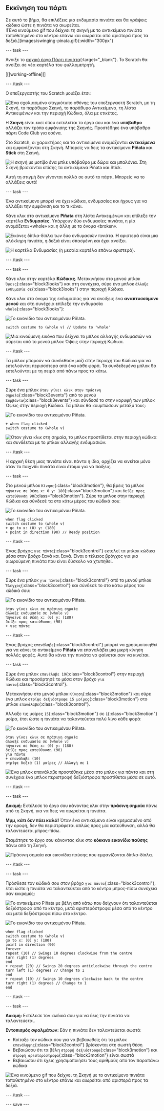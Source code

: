 ## Εκκίνηση του πάρτι

<div style="display: flex; flex-wrap: wrap">
<div style="flex-basis: 200px; flex-grow: 1; margin-right: 15px;">
Σε αυτό το βήμα, θα επιλέξεις μια ενδυμασία πινιάτα και θα γράψεις κώδικα ώστε η πινιάτα να αιωρείται.
</div>
<div>
![Ένα κινούμενο gif που δείχνει τη σκηνή με το αντικείμενο πινιάτα τοποθετημένο στο κέντρο επάνω και αιωρείται από αριστερά προς τα δεξιά.](images/swinging-pinata.gif){:width="300px"}
</div>
</div>

--- task ---

Άνοιξε το [αρχικό έργο Πάρτι πινιάτα](https://scratch.mit.edu/projects/653082997/editor){:target="_blank"}. Το Scratch θα ανοίξει σε νέα καρτέλα του φυλλομετρητή.

[[[working-offline]]]

--- /task ---

Ο επεξεργαστής του Scratch μοιάζει έτσι:

![Ένα σχολιασμένο στιγμιότυπο οθόνης του επεξεργαστή Scratch, με τη Σκηνή, το παράθυρο Σκηνή, το παράθυρο Αντικείμενα, τη λίστα Αντικειμένων και την περιοχή Κώδικα, όλα με ετικέτες.](images/scratch-interface.png)

Η **Σκηνή** είναι εκεί όπου εκτελείται το έργο σου και ένα **υπόβαθρο** αλλάζει τον τρόπο εμφάνισης της Σκηνής. Προστέθηκε ένα υπόβαθρο πάρτι Code Club για εσένα.

Στο Scratch, οι χαρακτήρες και τα αντικείμενα ονομάζονται **αντικείμενα** και εμφανίζονται στη Σκηνή. Μπορείς να δεις τα αντικείμενα **Piñata** και **Stick** στη Σκηνή.

![Η σκηνή με μοτίβο ένα μπλε υπόβαθρο με δώρα και μπαλόνια. Στη Σκηνή βρίσκονται επίσης τα αντικείμενα Piñata και Stick.](images/backdrop-and-sprites.png)

Αυτή τη στιγμή δεν γίνονται πολλά σε αυτό το πάρτι. Μπορείς να το αλλάξεις αυτό!

--- task ---

Ένα αντικείμενο μπορεί να έχει κώδικα, ενδυμασίες και ήχους για να αλλάξει την εμφάνιση και το τι κάνει.

Κάνε κλικ στο αντικείμενο **Piñata** στη λίστα Αντικειμένων και επίλεξε την καρτέλα **Ενδυμασίες**. Υπάρχουν δύο ενδυμασίες πινιάτα, η μία ονομάζεται «whole» και η άλλη με το όνομα «broken».

![Εικόνες δίπλα-δίπλα των δύο ενδυμασιών πινιάτα. Η αριστερά είναι μια ολόκληρη πινιάτα, η δεξιά είναι σπασμένη και έχει ανοίξει.](images/pinata-costumes.png)

![Η καρτέλα Ενδυμασίες (η μεσαία καρτέλα επάνω αριστερά).](images/costumes-tab.png)

--- /task ---

--- task ---

Κάνε κλικ στην καρτέλα **Κώδικας**. Μετακινήσου στο μενού μπλοκ `Όψεις`{:class="block3looks"} και στη συνέχεια, σύρε ένα μπλοκ `άλλαξε ενδυμασία σε`{:class="block3looks"} στην περιοχή Κώδικα.

Κάνε κλικ στο όνομα της ενδυμασίας για να ανοίξεις ένα **αναπτυσσόμενο μενού** και στη συνέχεια επίλεξε την ενδυμασία `whole`{:class="block3looks"}:

![Το εικονίδιο του αντικειμένου Piñata.](images/pinata-sprite.png)

```blocks3
switch costume to (whole v) // Update to 'whole'
```

![Μια κινούμενη εικόνα που δείχνει το μπλοκ αλλαγής ενδυμασιών να σύρεται από το μενού μπλοκ Όψεις στην περιοχή Κώδικα.](images/switch-costume.gif)

--- /task ---

Τα μπλοκ μπορούν να συνδεθούν μαζί στην περιοχή του Κώδικα για να εκτελούνται περισσότερα από ένα κάθε φορά. Τα συνδεδεμένα μπλοκ θα εκτελούνται με τη σειρά από πάνω προς τα κάτω.

--- task ---

Σύρε ένα μπλοκ `όταν γίνει κλικ στην πράσινη σημαία`{:class="block3events"} από το μενού `Συμβάντα`{:class="block3events"} και σύνδεσέ το στην κορυφή των μπλοκ Όψεις στην περιοχή Κώδικα. Τα μπλοκ θα κουμπώσουν μεταξύ τους:

![Το εικονίδιο του αντικειμένου Piñata.](images/pinata-sprite.png)

```blocks3
+ when flag clicked
switch costume to (whole v)
```
![Όταν γίνει κλικ στη σημαία, το μπλοκ προστίθεται στην περιοχή κώδικα και συνδέεται με το μπλοκ αλλαγής ενδυμασιών.](images/add-flag-clicked.gif)

--- /task ---

Η αρχική θέση μιας πινιάτα είναι πάντα η ίδια, αρχίζει να κινείται μόνο όταν το παιχνίδι πινιάτα είναι έτοιμο για να παίξεις.

--- task ---

Στο μενού μπλοκ `Κίνηση`{:class="block3motion"}, θα βρεις τα μπλοκ `πήγαινε σε θέση x: 0 y: 180`{:class="block3motion"} και `δείξε προς κατεύθυνση 90`{:class="block3motion"}. Σύρε τα μπλοκ στην περιοχή Κώδικα και σύνδεσέ τα στο κάτω μέρος του κώδικά σου:

![Το εικονίδιο του αντικειμένου Piñata.](images/pinata-sprite.png)

```blocks3
when flag clicked
switch costume to (whole v)
+ go to x: (0) y: (180)
+ point in direction (90) // Ready position
```

--- /task ---

Ένας βρόχος `για πάντα`{:class="block3control"} εκτελεί τα μπλοκ κώδικα μέσα στον βρόχο ξανά και ξανά. Είναι ο τέλειος βρόγχος για μια αιωρούμενη πινιάτα που είναι δύσκολο να χτυπηθεί.

--- task ---

Σύρε ένα μπλοκ `για πάντα`{:class="block3control"} από το μενού μπλοκ `Έλεγχος`{:class="block3control"} και σύνδεσέ το στο κάτω μέρος του κώδικά σου:

![Το εικονίδιο του αντικειμένου Piñata.](images/pinata-sprite.png)

```blocks3
όταν γίνει κλικ σε πράσινη σημαία
άλλαξε ενδυμασία σε (whole v)
πήγαινε σε θέση x: (0) y: (180)
δείξε προς κατεύθυνση (90)
+ για πάντα
```

--- /task ---

Ένας βρόχος `επανάλαβε`{:class="block3control"} μπορεί να χρησιμοποιηθεί για να κάνει το αντικείμενο **Piñata** να επαναλάβει μια μικρή κίνηση πολλές φορές. Αυτό θα κάνει την πινιάτα να φαίνεται σαν να κινείται.

--- task ---

Σύρε ένα μπλοκ `επανέλαβε 10`{:class="block3control"} στην περιοχή Κώδικα και προσάρτησέ το μέσα στον βρόχο `για πάντα`{:class="block3control"}.

Μετακινήσου στο μενού μπλοκ `Κίνηση`{:class="block3motion"} και σύρε ένα μπλοκ `στρίψε δεξιόστροφα 15 μοίρες`{:class="block3motion"} στο μπλοκ `επανάλαβε`{:class="block3control"}.

Άλλαξε τις μοίρες `15`{:class="block3motion"} σε `1`{:class="block3motion"} μοίρα, έτσι ώστε η πινιάτα να ταλαντεύεται πολύ λίγο κάθε φορά:

![Το εικονίδιο του αντικειμένου Piñata.](images/pinata-sprite.png)

```blocks3
όταν γίνει κλικ σε πράσινη σημαία
άλλαξε ενδυμασία σε (whole v)
πήγαινε σε θέση x: (0) y: (180)
δείξε προς κατεύθυνση (90)
για πάντα 
+ επανάλαβε (10)
στρίψε δεξιά (1) μοίρες // Αλλαγή σε 1
```
![Ένα μπλοκ επανάλαβε προστέθηκε μέσα στο μπλοκ για πάντα και στη συνέχεια ένα μπλοκ περιστροφή δεξιόστροφα προστίθεται μέσα σε αυτό.](images/add-repeat.gif)

--- /task ---

--- task ---

**Δοκιμή:** Εκτέλεσε το έργο σου κάνοντας κλικ στην **πράσινη σημαία** πάνω από τη Σκηνή, για να δεις να αιωρείται η πινιάτα.

**Μμμ, κάτι δεν πάει καλά!** Όταν ένα αντικείμενο είναι κρεμασμένο από την οροφή, δεν θα περιστρέφεται απλώς προς μία κατεύθυνση, αλλά θα ταλαντεύεται μπρος-πίσω.

Σταμάτησε το έργο σου κάνοντας κλικ στο **κόκκινο εικονίδιο παύσης** πάνω από τη Σκηνή.

![Πράσινη σημαία και εικονίδια παύσης που εμφανίζονται δίπλα-δίπλα.](images/start-stop.png)

--- /task ---

--- task ---

Πρόσθεσε τον κώδικά σου στον βρόχο `για πάντα`{:class="block3control"}, έτσι ώστε η πινιάτα να ταλαντεύεται από το κέντρο μπρος-πίσω συνέχεια σαν εκκρεμές:

![Το αντικείμενο Piñata με βέλη από κάτω που δείχνουν ότι ταλαντεύεται δεξιόστροφα από το κέντρο, μετά αριστερόστροφα μέσα από το κέντρο και μετά δεξιόστροφα πίσω στο κέντρο.](images/pinata-swing.png)

![Το εικονίδιο του αντικειμένου Piñata.](images/pinata-sprite.png)

```blocks3
when flag clicked
switch costume to (whole v)
go to x: (0) y: (180)
point in direction (90)
forever
repeat (10) // Swings 10 degrees clockwise from the centre
turn right (1) degrees 
end
+ repeat (20) // Swings 20 degrees anticlockwise through the centre
turn left (1) degrees // Change to 1
end
+ repeat (10) // Swings 10 degrees clockwise back to the centre
turn right (1) degrees // Change to 1
end
```

--- /task ---

--- task ---

**Δοκιμή:** Εκτέλεσε τον κωδικά σου για να δεις την πινιάτα να ταλαντεύεται.

**Εντοπισμός σφαλμάτων:** Εάν η πινιάτα δεν ταλαντεύεται σωστά:
+ Κοίταξε τον κώδικά σου για να βεβαιωθείς ότι τα μπλοκ `επανάληψης`{:class="block3control"} βρίσκονται στη σωστή θέση
+ Βεβαιώσου ότι τα βέλη `στροφή δεξιόστροφα`{:class="block3motion"} και `στροφή αριστερόστροφα`{:class="block3motion"} είναι σωστά
+ Βεβαιώσου ότι έχεις χρησιμοποιήσει τους αριθμούς από τον παραπάνω κώδικα

![Ένα κινούμενο gif που δείχνει τη Σκηνή με το αντικείμενο πινιάτα τοποθετημένο στο κέντρο επάνω και αιωρείται από αριστερά προς τα δεξιά.](images/swinging-pinata.gif)

--- /task ---

--- save ---

